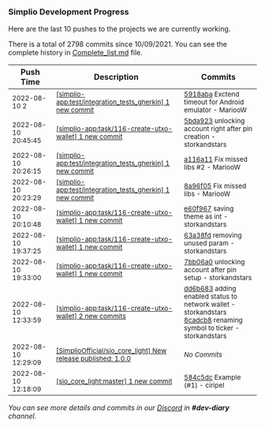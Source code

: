
### Simplio Development Progress

Here are the last 10 pushes to the projects we are currently working.

There is a total of 2798 commits since 10/09/2021. You can see the complete history in
 [Complete_list.md](Complete_list.md) file.

| Push Time | Description | Commits |
| --- | --- | --- |
| <sub>2022-08-10 2</sub> | <sub>[[simplio-app:test/integration\_tests\_gherkin] 1 new commit](https://github.com/SimplioOfficial/simplio-app/commit/5918aba9d20d2a78303a641db5a31ca7b99e8b56)</sub> | <sub>[5918aba](https://github.com/SimplioOfficial/simplio-app/commit/5918aba9d20d2a78303a641db5a31ca7b99e8b56) Exctend timeout for Android emulator - MariooW</sub> |
| <sub>2022-08-10 20:45:45</sub> | <sub>[[simplio-app:task/116\-create\-utxo\-wallet] 1 new commit](https://github.com/SimplioOfficial/simplio-app/commit/5bda923abd08636b4eaca7077dbc2f85694fa6b8)</sub> | <sub>[5bda923](https://github.com/SimplioOfficial/simplio-app/commit/5bda923abd08636b4eaca7077dbc2f85694fa6b8) unlocking account right after pin creation - storkandstars</sub> |
| <sub>2022-08-10 20:26:15</sub> | <sub>[[simplio-app:test/integration\_tests\_gherkin] 1 new commit](https://github.com/SimplioOfficial/simplio-app/commit/a116a11122cee90f94fd209cb93d6df2f6fe53cf)</sub> | <sub>[a116a11](https://github.com/SimplioOfficial/simplio-app/commit/a116a11122cee90f94fd209cb93d6df2f6fe53cf) Fix missed libs #2 - MariooW</sub> |
| <sub>2022-08-10 20:23:29</sub> | <sub>[[simplio-app:test/integration\_tests\_gherkin] 1 new commit](https://github.com/SimplioOfficial/simplio-app/commit/8a96f052da915511bbc3cfe9744f11894f7f1d9a)</sub> | <sub>[8a96f05](https://github.com/SimplioOfficial/simplio-app/commit/8a96f052da915511bbc3cfe9744f11894f7f1d9a) Fix missed libs - MariooW</sub> |
| <sub>2022-08-10 20:10:48</sub> | <sub>[[simplio-app:task/116\-create\-utxo\-wallet] 1 new commit](https://github.com/SimplioOfficial/simplio-app/commit/e60f96752e435e301be26783e73fc6c05d3f427a)</sub> | <sub>[e60f967](https://github.com/SimplioOfficial/simplio-app/commit/e60f96752e435e301be26783e73fc6c05d3f427a) saving theme as int - storkandstars</sub> |
| <sub>2022-08-10 19:37:25</sub> | <sub>[[simplio-app:task/116\-create\-utxo\-wallet] 1 new commit](https://github.com/SimplioOfficial/simplio-app/commit/63a38fd0a30c79c35f5f782031d4ba66c04fc64e)</sub> | <sub>[63a38fd](https://github.com/SimplioOfficial/simplio-app/commit/63a38fd0a30c79c35f5f782031d4ba66c04fc64e) removing unused param - storkandstars</sub> |
| <sub>2022-08-10 19:33:00</sub> | <sub>[[simplio-app:task/116\-create\-utxo\-wallet] 1 new commit](https://github.com/SimplioOfficial/simplio-app/commit/7bb06a058adf1be2d7b02c830321dc002bb85a43)</sub> | <sub>[7bb06a0](https://github.com/SimplioOfficial/simplio-app/commit/7bb06a058adf1be2d7b02c830321dc002bb85a43) unlocking account after pin setup - storkandstars</sub> |
| <sub>2022-08-10 12:33:59</sub> | <sub>[[simplio-app:task/116\-create\-utxo\-wallet] 2 new commits](https://github.com/SimplioOfficial/simplio-app/compare/85b9246db19d...8cadcb86b8c1)</sub> | <sub>[dd6b683](https://github.com/SimplioOfficial/simplio-app/commit/dd6b683cb0cc94623b05bb3e627aa92f77225275) adding enabled status to network wallet - storkandstars<br>[8cadcb8](https://github.com/SimplioOfficial/simplio-app/commit/8cadcb86b8c1363d06809b24a99a4ae2c01155c2) renaming symbol to ticker - storkandstars</sub> |
| <sub>2022-08-10 12:29:09</sub> | <sub>[[SimplioOfficial/sio_core_light] New release published: 1\.0\.0](https://github.com/SimplioOfficial/sio_core_light/releases/tag/1.0.0)</sub> | <sub>_No Commits_</sub> |
| <sub>2022-08-10 12:18:09</sub> | <sub>[[sio_core_light:master] 1 new commit](https://github.com/SimplioOfficial/sio_core_light/commit/584c5dc82aefaca3e8981a344a364f5f31488c97)</sub> | <sub>[584c5dc](https://github.com/SimplioOfficial/sio_core_light/commit/584c5dc82aefaca3e8981a344a364f5f31488c97) Example (#1) - ciripel</sub> |

_You can see more details and commits in our [Discord](https://discord.gg/aKhjuwZmdP) in **#dev-diary** channel._
